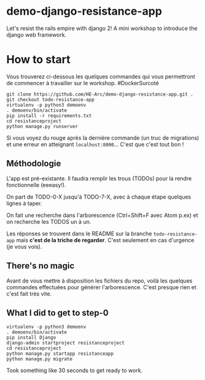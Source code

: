 # demo-django-resistance-app
Let's resist the rails empire with django 2! A mini workshop to introduce the django web framework.

# How to start

Vous trouverez ci-dessous les quelques commandes qui vous permettront de commencer à travailler sur le workshop. #DockerSurcoté

```
git clone https://github.com/HE-Arc/demo-django-resistance-app.git .
git checkout todo-resistance-app
virtualenv -p python3 demoenv
. demoenv/bin/activate
pip install -r requirements.txt
cd resistanceproject
python manage.py runserver
```

Si vous voyez du rouge après la dernière commande (un truc de migrations) et une erreur en atteignant `localhost:8000`... C'est que c'est tout bon !

## Méthodologie

L'app est pré-existante. Il faudra remplir les trous (TODOs) pour la rendre fonctionnelle (eeeasy!).

On part de TODO-0-X jusqu'à TODO-7-X, avec à chaque étape quelques lignes à taper.

On fait une recherche dans l'arborescence (Ctrl+Shift+F avec Atom p.ex) et on recherche les TODOS un à un.

Les réponses se trouvent dans le README sur la branche `todo-resistance-app` mais **c'est de la triche de regarder**. C'est seulement en cas d'urgence (je vous vois).

## There's no magic

Avant de vous mettre à disposition les fichiers du repo, voilà les quelques commandes effectuées pour générer l'arborescence. C'est presque rien et c'est fait très vite.

## What I did to get to step-0

```
virtualenv -p python3 demoenv
. demoenv/bin/activate
pip install Django
django-admin startproject resistanceproject
cd resistanceproject
python manage.py startapp resistanceapp
python manage.py migrate
```

Took something like 30 seconds to get ready to work.
